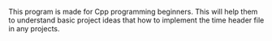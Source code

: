 This program is made for Cpp programming beginners. This will help them to understand basic project ideas that how to implement the time header file in any projects.
